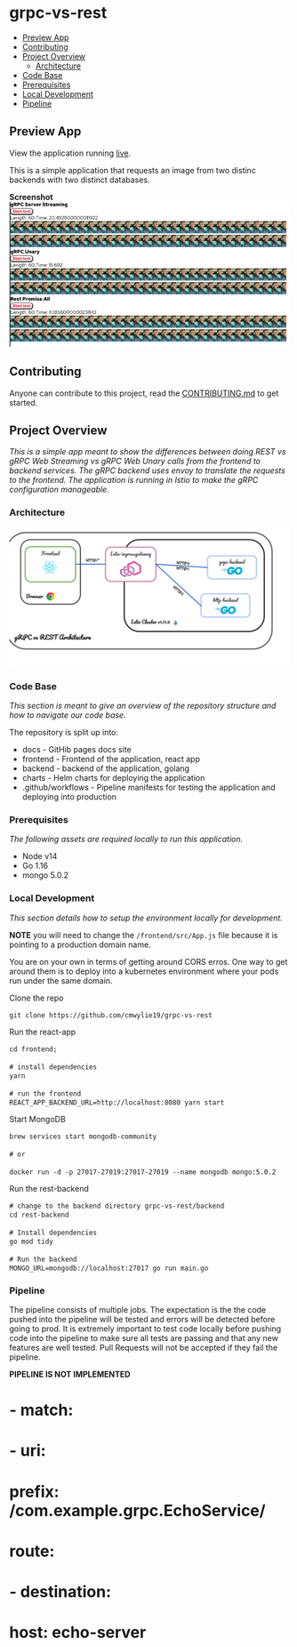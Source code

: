 # grpc-vs-rest
* [Preview App](#preview-app)
* [Contributing](#contributing)
* [Project Overview](#project-overview)
  * [Architecture](#architecture)
* [Code Base](#code-base)
* [Prerequisites](#prerequisites)
* [Local Development](#local-development)
* [Pipeline](#pipeline)

## Preview App
View the application running [live](https://freshlist.us).

This is a simple application that requests an image from two distinc backends with two distinct databases. 

**Screenshot**
![App](app.png)

## Contributing
Anyone can contribute to this project, read the [CONTRIBUTING.md](docs/CONTRIBUTING.md) to get started.
   


## Project Overview
_This is a simple app meant to show the differences between doing REST vs gRPC Web Streaming vs gRPC Web Unary calls from the frontend to backend services. The gRPC backend uses envoy to translate the requests to the frontend. The application is running in Istio to make the gRPC configuration manageable._

### Architecture
![Architecture](docs/architecture.png)

### Code Base
_This section is meant to give an overview of the repository structure and how to navigate our code base._

The repository is split up into:
- docs - GitHib pages docs site
- frontend - Frontend of the application, react app
- backend - backend of the application, golang
- charts - Helm charts for deploying the application
- .github/workflows - Pipeline manifests for testing the application and deploying into production

### Prerequisites
_The following assets are required locally to run this application._

- Node v14
- Go 1.16
- mongo 5.0.2

### Local Development
_This section details how to setup the environment locally for development._

**NOTE** you will need to change the `/frontend/src/App.js` file because it is pointing to a production domain name.

You are on your own in terms of getting around CORS erros. One way to get around them is to deploy into a kubernetes environment where your pods run under the same domain.

Clone the repo
```
git clone https://github.com/cmwylie19/grpc-vs-rest
```

Run the react-app
```
cd frontend;

# install dependencies
yarn

# run the frontend
REACT_APP_BACKEND_URL=http://localhost:8080 yarn start 
```
Start MongoDB
```
brew services start mongodb-community

# or

docker run -d -p 27017-27019:27017-27019 --name mongodb mongo:5.0.2
```
Run the rest-backend
```
# change to the backend directory grpc-vs-rest/backend
cd rest-backend

# Install dependencies
go mod tidy

# Run the backend
MONGO_URL=mongodb://localhost:27017 go run main.go
```

### Pipeline
The pipeline consists of multiple jobs. The expectation is the the code pushed into the pipeline will be tested and errors will be detected before going to prod. It is extremely important to test code locally before pushing code into the pipeline to make sure all tests are passing and that any new features are well tested. Pull Requests will not be accepted if they fail the pipeline.

**PIPELINE IS NOT IMPLEMENTED**


  # - match:
  #   - uri:
  #       prefix: /com.example.grpc.EchoService/
  #   route:
  #   - destination:
  #       host: echo-server
